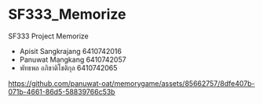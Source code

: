 #  SF333_Memorize
SF333 Project Memorize

- Apisit Sangkrajang 6410742016
- Panuwat Mangkang 6410742057
- พัทธพล อภิชาติโชติกุล 6410742065
  

https://github.com/panuwat-oat/memorygame/assets/85662757/8dfe407b-071b-4661-86d5-58839766c53b
